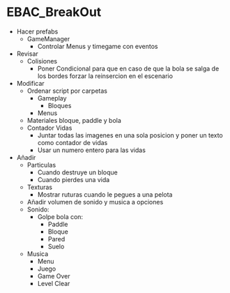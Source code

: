 # EBAC_BreakOut

*	Hacer prefabs
	-	GameManager
		*	Controlar Menus y timegame con eventos
*	Revisar
	-	Colisiones
		*	Poner Condicional para que en caso de que la bola se salga de los bordes forzar la reinsercion en el escenario
*	Modificar
	-	Ordenar script por carpetas
		*	Gameplay
			-	Bloques
		*	Menus
	-	Materiales bloque, paddle y bola
	-	Contador Vidas
		*	Juntar todas las imagenes en una sola posicion y poner un texto como contador de vidas
		*	Usar un numero entero para las vidas
*	Añadir
	-	Particulas
		*	Cuando destruye un bloque
		*	Cuando pierdes una vida
	-	Texturas
		*	Mostrar ruturas cuando le pegues a una pelota
	-	Añadir volumen de sonido y musica a opciones
	-	Sonido:
		*	Golpe bola con:
			-	Paddle
			-	Bloque
			-	Pared
			-	Suelo
	-	Musica
		*	Menu
		*	Juego
		*	Game Over
		*	Level Clear
